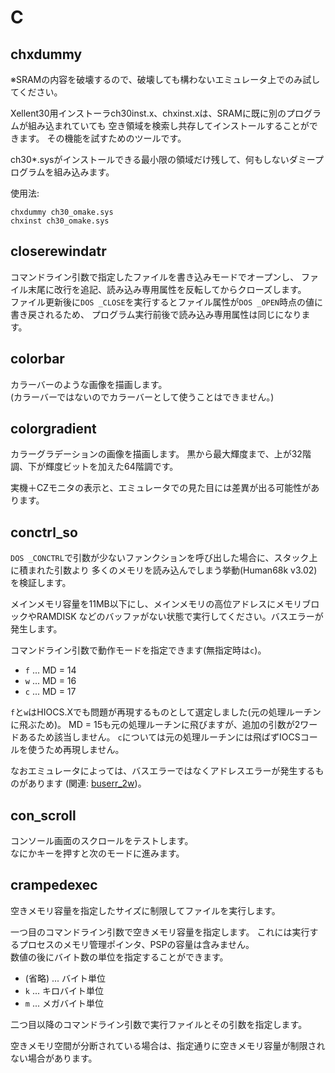 # C

## chxdummy
※SRAMの内容を破壊するので、破壊しても構わないエミュレータ上でのみ試してください。

Xellent30用インストーラch30inst.x、chxinst.xは、SRAMに既に別のプログラムが組み込まれていても
空き領域を検索し共存してインストールすることができます。
その機能を試すためのツールです。

ch30*.sysがインストールできる最小限の領域だけ残して、何もしないダミープログラムを組み込みます。

使用法:
```
chxdummy ch30_omake.sys
chxinst ch30_omake.sys
```


## closerewindatr
コマンドライン引数で指定したファイルを書き込みモードでオープンし、
ファイル末尾に改行を追記、読み込み専用属性を反転してからクローズします。  
ファイル更新後に`DOS _CLOSE`を実行するとファイル属性が`DOS _OPEN`時点の値に書き戻されるため、
プログラム実行前後で読み込み専用属性は同じになります。


## colorbar
カラーバーのような画像を描画します。  
(カラーバーではないのでカラーバーとして使うことはできません。)


## colorgradient
カラーグラデーションの画像を描画します。
黒から最大輝度まで、上が32階調、下が輝度ビットを加えた64階調です。

実機＋CZモニタの表示と、エミュレータでの見た目には差異が出る可能性があります。


## conctrl_so
`DOS _CONCTRL`で引数が少ないファンクションを呼び出した場合に、スタック上に積まれた引数より
多くのメモリを読み込んでしまう挙動(Human68k v3.02)を検証します。  

メインメモリ容量を11MB以下にし、メインメモリの高位アドレスにメモリブロックやRAMDISK
などのバッファがない状態で実行してください。バスエラーが発生します。

コマンドライン引数で動作モードを指定できます(無指定時は`c`)。
* `f` ... MD = 14
* `w` ... MD = 16
* `c` ... MD = 17

`f`と`w`はHIOCS.Xでも問題が再現するものとして選定しました(元の処理ルーチンに飛ぶため)。
MD = 15も元の処理ルーチンに飛びますが、追加の引数が2ワードあるため該当しません。
`c`については元の処理ルーチンには飛ばずIOCSコールを使うため再現しません。

なおエミュレータによっては、バスエラーではなくアドレスエラーが発生するものがあります
(関連: [buserr_2w](b.md#buserr_2w))。


## con_scroll
コンソール画面のスクロールをテストします。  
なにかキーを押すと次のモードに進みます。


## crampedexec
空きメモリ容量を指定したサイズに制限してファイルを実行します。

一つ目のコマンドライン引数で空きメモリ容量を指定します。
これには実行するプロセスのメモリ管理ポインタ、PSPの容量は含みません。  
数値の後にバイト数の単位を指定することができます。
* (省略) ... バイト単位
* `k` ... キロバイト単位
* `m` ... メガバイト単位

二つ目以降のコマンドライン引数で実行ファイルとその引数を指定します。

空きメモリ空間が分断されている場合は、指定通りに空きメモリ容量が制限されない場合があります。

